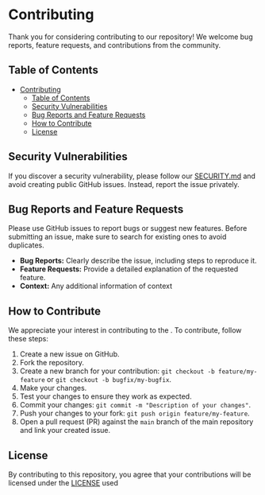# Contributing

Thank you for considering contributing to our repository! We welcome bug reports, feature requests, and contributions from the community.

## Table of Contents

- [Contributing](#contributing)
  - [Table of Contents](#table-of-contents)
  - [Security Vulnerabilities](#security-vulnerabilities)
  - [Bug Reports and Feature Requests](#bug-reports-and-feature-requests)
  - [How to Contribute](#how-to-contribute)
  - [License](#license)

## Security Vulnerabilities

If you discover a security vulnerability, please follow our [SECURITY.md](SECURITY.md) and avoid creating public GitHub issues. Instead, report the issue privately.


## Bug Reports and Feature Requests

Please use GitHub issues to report bugs or suggest new features. Before submitting an issue, make sure to search for existing ones to avoid duplicates.

- **Bug Reports:** Clearly describe the issue, including steps to reproduce it.
- **Feature Requests:** Provide a detailed explanation of the requested feature.
- **Context:** Any additional information of context


## How to Contribute

We appreciate your interest in contributing to the <reponame>. To contribute, follow these steps:

1. Create a new issue on GitHub.
2. Fork the repository.
3. Create a new branch for your contribution: `git checkout -b feature/my-feature` or `git checkout -b bugfix/my-bugfix`.
4. Make your changes.
5. Test your changes to ensure they work as expected.
6. Commit your changes: `git commit -m "Description of your changes"`.
7. Push your changes to your fork: `git push origin feature/my-feature`.
8. Open a pull request (PR) against the `main` branch of the main repository and link your created issue.


## License

By contributing to this repository, you agree that your contributions will be licensed under the [LICENSE](../LICENSE.md) used
